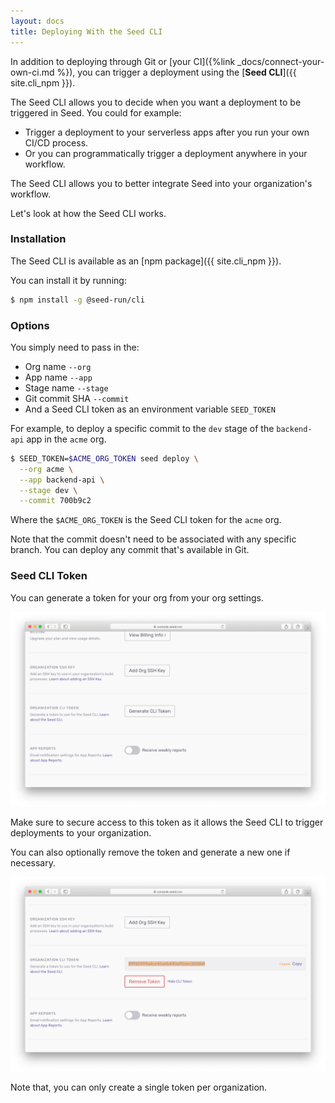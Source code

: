 ```yaml
---
layout: docs
title: Deploying With the Seed CLI
---
```


In addition to deploying through Git or [your CI]({%link _docs/connect-your-own-ci.md %}), you can trigger a deployment using the [**Seed CLI**]({{ site.cli_npm }}).

The Seed CLI allows you to decide when you want a deployment to be triggered in Seed. You could for example:

- Trigger a deployment to your serverless apps after you run your own CI/CD process.
- Or you can programmatically trigger a deployment anywhere in your workflow.

The Seed CLI allows you to better integrate Seed into your organization's workflow.

Let's look at how the Seed CLI works.

### Installation

The Seed CLI is available as an [npm package]({{ site.cli_npm }}).

You can install it by running:

``` bash
$ npm install -g @seed-run/cli
```

### Options

You simply need to pass in the:

- Org name `--org`
- App name `--app`
- Stage name `--stage`
- Git commit SHA `--commit`
- And a Seed CLI token as an environment variable `SEED_TOKEN`

For example, to deploy a specific commit to the `dev` stage of the `backend-api` app in the `acme` org.

``` bash
$ SEED_TOKEN=$ACME_ORG_TOKEN seed deploy \
  --org acme \
  --app backend-api \
  --stage dev \
  --commit 700b9c2
```

Where the `$ACME_ORG_TOKEN` is the Seed CLI token for the `acme` org.

Note that the commit doesn't need to be associated with any specific branch. You can deploy any commit that's available in Git.

### Seed CLI Token

You can generate a token for your org from your org settings.

![CLI token in the org settings](/assets/docs/deploying-with-the-seed-cli/cli-token-in-the-org-settings.png)

Make sure to secure access to this token as it allows the Seed CLI to trigger deployments to your organization.

You can also optionally remove the token and generate a new one if necessary.

![Remove CLI token in the org settings](/assets/docs/deploying-with-the-seed-cli/remove-cli-token-in-the-org-settings.png)

Note that, you can only create a single token per organization.
